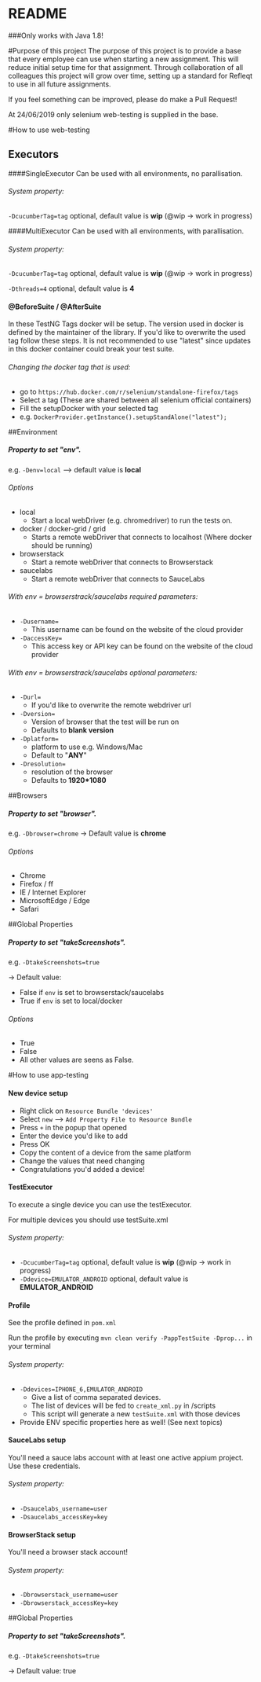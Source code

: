 # README #

###Only works with Java 1.8!

#Purpose of this project
The purpose of this project is to provide a base that every employee can use when starting a
new assignment. This will reduce initial setup time for that assignment. Through collaboration
of all colleagues this project will grow over time, setting up a standard for Refleqt to use
in all future assignments.

If you feel something can be improved, please do make a Pull Request!

At 24/06/2019 only selenium web-testing is supplied in the base.

#How to use web-testing

## Executors
####SingleExecutor
Can be used with all environments, no parallisation.

###### System property:
`-DcucumberTag=tag` optional, default value is **wip** (@wip -> work in progress)

####MultiExecutor
Can be used with all environments, with parallisation. 

###### System property:
`-DcucumberTag=tag` optional, default value is **wip** (@wip -> work in progress)

`-Dthreads=4` optional, default value is **4** 

#### @BeforeSuite / @AfterSuite
In these TestNG Tags docker will be setup. The version used in docker is defined by 
the maintainer of the library. If you'd like to overwrite the used tag follow these steps.
It is not recommended to use "latest" since updates in this docker container could break
your test suite.

###### Changing the docker tag that is used:

 * go to `https://hub.docker.com/r/selenium/standalone-firefox/tags`
 * Select a tag (These are shared between all selenium official containers)
 * Fill the setupDocker with your selected tag
 * e.g. `DockerProvider.getInstance().setupStandAlone("latest");`


##Environment
##### Property to set "env".
e.g. `-Denv=local` --> default value is **local**

###### Options

 * local
    * Start a local webDriver (e.g. chromedriver) to run the tests on.
 * docker / docker-grid / grid
    * Starts a remote webDriver that connects to localhost (Where docker should be running)
 * browserstack
    * Start a remote webDriver that connects to Browserstack
 * saucelabs
    * Start a remote webDriver that connects to SauceLabs
 
###### With env = browserstrack/saucelabs required parameters:

  * `-Dusername= `
    * This username can be found on the website of the cloud provider
  * `-DaccessKey= ` 
      * This access key or API key can be found on the website of the cloud provider
      
###### With env = browserstrack/saucelabs optional parameters:

  * `-Durl= `
    * If you'd like to overwrite the remote webdriver url
  * `-Dversion= `
    * Version of browser that the test will be run on
    * Defaults to **blank version**
  * `-Dplatform= `
    * platform to use e.g. Windows/Mac
    * Default to "**ANY**"
  * `-Dresolution= `
    * resolution of the browser
    * Defaults to **1920*1080**
  
##Browsers
##### Property to set "browser".
e.g. `-Dbrowser=chrome` -> Default value is **chrome**

###### Options
* Chrome
* Firefox / ff
* IE / Internet Explorer
* MicrosoftEdge / Edge
* Safari

##Global Properties
##### Property to set "takeScreenshots".
e.g. `-DtakeScreenshots=true` 
   
-> Default value:
        
* False if `env` is set to browserstack/saucelabs
* True if `env` is set to local/docker

###### Options
* True
* False
* All other values are seens as False.

#How to use app-testing

#### New device setup
* Right click on `Resource Bundle 'devices'`
* Select `new` --> `Add Property File to Resource Bundle`
* Press `+` in the popup that opened
* Enter the device you'd like to add
* Press OK
* Copy the content of a device from the same platform
* Change the values that need changing
* Congratulations you'd added a device!

#### TestExecutor
To execute a single device you can use the testExecutor.

For multiple devices you should use testSuite.xml

###### System property:
* `-DcucumberTag=tag` optional, default value is **wip** (@wip -> work in progress)
* `-Ddevice=EMULATOR_ANDROID` optional, default value is **EMULATOR_ANDROID**

#### Profile
See the profile defined in `pom.xml`

Run the profile by executing `mvn clean verify -PappTestSuite -Dprop...` in your terminal

###### System property:
* `-Ddevices=IPHONE_6,EMULATOR_ANDROID`
    * Give a list of comma separated devices.
    * The list of devices will be fed to `create_xml.py` in /scripts
    * This script will generate a new `testSuite.xml` with those devices
* Provide ENV specific properties here as well! (See next topics)

#### SauceLabs setup
You'll need a sauce labs account with at least one active appium project. Use these credentials.
###### System property:
* `-Dsaucelabs_username=user`
* `-Dsaucelabs_accessKey=key`

#### BrowserStack setup
You'll need a browser stack account!
###### System property:
* `-Dbrowserstack_username=user`
* `-Dbrowserstack_accessKey=key`

##Global Properties
##### Property to set "takeScreenshots".
e.g. `-DtakeScreenshots=true` 
   
-> Default value: true

